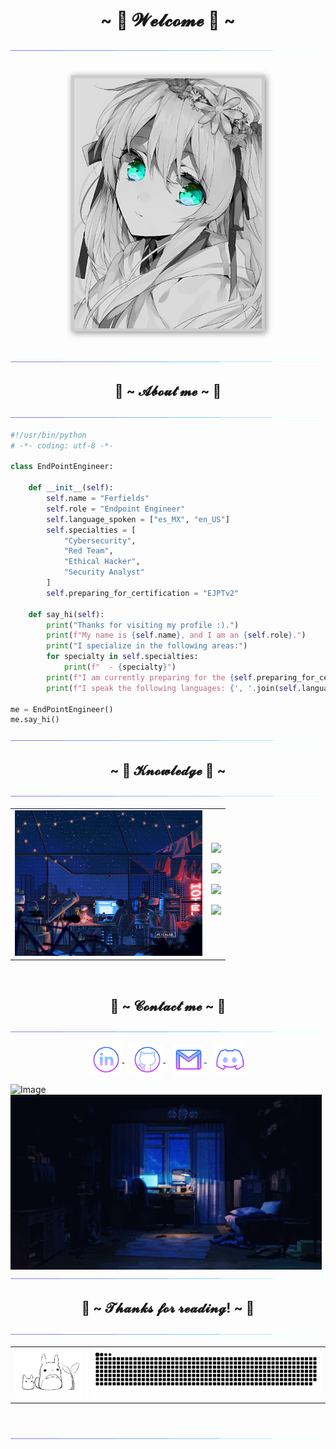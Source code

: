 <div align="center">

# ~ 💖 𝓦𝓮𝓵𝓬𝓸𝓶𝓮 💖 ~
![Image](assests/borderseperator.gif)

<div align="center">
  <img src="assests/holita.jpg" width="300px" alt="Image" style="border: 5px solid #ccc; box-shadow: 2px 2px 10px #888888; margin: 20px;">
</div>

![Image](assests/borderseperator.gif)
## 🦊 ~ 𝓐𝓫𝓸𝓾𝓽 𝓶𝓮 ~ 🦊
![Image](assests/borderseperator.gif)
</div>

```python
#!/usr/bin/python
# -*- coding: utf-8 -*-

class EndPointEngineer:

    def __init__(self):
        self.name = "Ferfields"
        self.role = "Endpoint Engineer"
        self.language_spoken = ["es_MX", "en_US"]
        self.specialties = [
            "Cybersecurity",
            "Red Team",
            "Ethical Hacker",
            "Security Analyst"
        ]
        self.preparing_for_certification = "EJPTv2"

    def say_hi(self):
        print("Thanks for visiting my profile :).")
        print(f"My name is {self.name}, and I am an {self.role}.")
        print("I specialize in the following areas:")
        for specialty in self.specialties:
            print(f"  - {specialty}")
        print(f"I am currently preparing for the {self.preparing_for_certification} certification.")
        print(f"I speak the following languages: {', '.join(self.language_spoken)}")

me = EndPointEngineer()
me.say_hi()
```

</div>

![Image](assests/borderseperator.gif)
<div align="center">
    
##  ~ 📇 𝓚𝓷𝓸𝔀𝓵𝓮𝓭𝓰𝓮 📇 ~</h2>
</div>

![Image](assests/borderseperator.gif)

<table>
  <tr>
    <td>
      <img src="assests/nightlife.gif" width="300px" />
    </td>
    <td>
      <div align="center">
        <a href="https://git.io/typing-svg">
          <img src="https://readme-typing-svg.herokuapp.com?font=Fira+Code&weight=700&size=25&pause=10000000&color=adabab&center=true&vCenter=true&width=435&lines=%3C+My+Mastered+Skills+%3E" />
        </a>
      </div>
      <p align="center">
        <a href="https://skillicons.dev">
          <img src="https://skillicons.dev/icons?i=bash,docker,nodejs,js,linux,kubernetes,ts,powershell,notion" />
        </a>
      </p>
         <p align="center">
        <a href="https://skillicons.dev">
          <img src="https://skillicons.dev/icons?i=discord,bots,discordjs,git,github,md,mongodb,nestjs" />
        </a>
      </p>
      <p align="center">
        <a href="https://skillicons.dev">
          <img src="https://skillicons.dev/icons?i=postgres,mysql,html,py,vim,vscode,latex,nginx,cloudflare,debian,obsidian" />
        </a>
      </p>
    </td>
  </tr>
</table>

<br>
<div align="center">

## 📝 ~ 𝓒𝓸𝓷𝓽𝓪𝓬𝓽 𝓶𝓮 ~ 📝</h2>

</div>

<img src="assests/borderseperator.gif">
<p align="center">
  <a href="https://www.linkedin.com/" target="_blank">
    <img align="center" alt="linkedin logo" height="50" width="50" src="assests/linkedinlogo.png"/>
  </a> &nbsp;&nbsp;
  
  <a href="" target="_blank">
    <img align="center" alt="github logo" height="50" width="50" src="assests/githublogo.png"/>
  </a> &nbsp;&nbsp;
  
  <a href="mailto:ff@ferfields.me" target="_blank">
    <img align="center" alt="gmail logo" height="50" width="50" src="assests/gmailogo.png" />
  </a> &nbsp;&nbsp;
  <a>
       <a href="https://discord.gg/" target="_blank">
    <img align="center" alt="Join My Discord Server" height="50" width="50" src="assests/discordlogo.png"/>
      </a>
</p> 
    
![Image](https://i.imgur.com/KXx0cCx.gif)
![Image](assests/room-lo-fi.gif)
![Image](assests/borderseperator.gif)

<div align="center">

## 💖 ~ 𝓣𝓱𝓪𝓷𝓴𝓼 𝓯𝓸𝓻 𝓻𝓮𝓪𝓭𝓲𝓷𝓰! ~ 💖

</div>

![Image](assests/borderseperator.gif)

<table>
  <tr>
    <!-- Columna para el GIF -->
    <td>
      <img src="assests/studiogif2.gif" width="300px" />
    </td>
    <td align="center">
      <img src="https://raw.githubusercontent.com/platane/snk/output/github-contribution-grid-snake-dark.svg" alt="Snake animation" />
    </td>
  </tr>
</table>
<br>


![Image](assests/borderseperator.gif)


